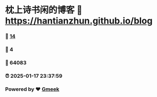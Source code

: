 # 枕上诗书闲的博客 :link: https://hantianzhun.github.io/blog 
### :page_facing_up: [14](https://hantianzhun.github.io/blog/tag.html) 
### :speech_balloon: 4 
### :hibiscus: 64083 
### :alarm_clock: 2025-01-17 23:37:59 
### Powered by :heart: [Gmeek](https://github.com/Meekdai/Gmeek)
